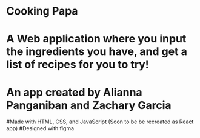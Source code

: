 # Cooking Papa
# A Web application where you input the ingredients you have, and get a list of recipes for you to try!
# An app created by Alianna Panganiban and Zachary Garcia


#Made with HTML, CSS, and JavaScript (Soon to be be recreated as React app)
#Designed with figma
